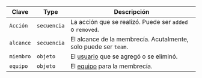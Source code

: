 | Clave     | Type        | Descripción                                                     |
| --------- | ----------- | --------------------------------------------------------------- |
| `Acción`  | `secuencia` | La acción que se realizó. Puede ser `added` o `removed`.        |
| `alcance` | `secuencia` | El alcance de la membrecía. Acutalmente, solo puede ser `team`. |
| `miembro` | `objeto`    | El [usuario](/rest/reference/users) que se agregó o se eliminó. |
| `equipo`  | `objeto`    | El [equipo](/rest/reference/teams) para la membrecía.           |
